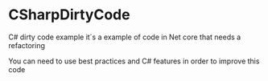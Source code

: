 # CSharpDirtyCode
C# dirty code example it´s a example of code in Net core that needs a refactoring 

You can need to use best practices and C# features in order to improve this code
